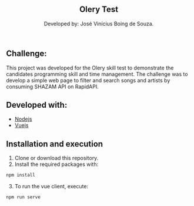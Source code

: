 <br />
<p align="center">
  <h2 align="center">Olery Test</h2>
  <p align="center">
    Developed by: José Vinícius Boing de Souza.
  </p>
</p>
<br />

## Challenge:

This project was developed for the Olery skill test to demonstrate the candidates programming skill and time management.
The challenge was to develop a simple web page to filter and search songs and artists by consuming SHAZAM API on RapidAPI.

## Developed with:

- [Nodejs](https://nodejs.org/en/)
- [Vuejs](https://vuejs.org/)

## Installation and execution

1. Clone or download this repository. <br>
2. Install the required packages with:

```sh
npm install
```

3. To run the vue client, execute:

```sh
npm run serve
```
